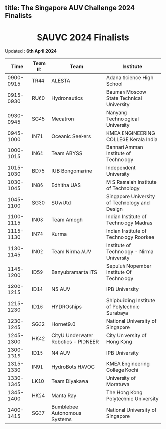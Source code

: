 title: The Singapore AUV Challenge 2024 Finalists
---

<center><h1> SAUVC 2024 Finalists </h1></center>

Updated : **6th April 2024**

| Time      | Team ID | Team                                | Institute                                      |
| --------- | ------- | ----------------------------------- | ---------------------------------------------- |
| 0900-0915 | TR44    | ALESTA                              | Adana Science High School                      |
| 0915-0930 | RU60    | Hydronautics                        | Bauman Moscow State Technical University       |
| 0930-0945 | SG45    | Mecatron                            | Nanyang Technological University               |
| 0945-1000 | IN71    | Oceanic Seekers                     | KMEA ENGINEERING COLLEGE Kerala India          |
| 1000-1015 | IN64    | Team ABYSS                          | Bannari Amman Institute of Technology          |
| 1015-1030 | BD75    | IUB Bongomarine                     | Independent University                         |
| 1030-1045 | IN86    | Edhitha UAS                         | M S Ramaiah Institute of Technology            |
| 1045-1100 | SG30    | SUwUtd                              | Singapore University of Technology and Design  |
| 1100-1115 | IN08    | Team Amogh                          | Indian Institute of Technology Madras          |
| 1115-1130 | IN74    | Kurma                               | Indian Institute of Technology Roorkee         |
| 1130-1145 | IN02    | Team Nirma AUV                      | Institute of Technology - Nirma University     |
| 1145-1200 | ID59    | Banyubramanta ITS                   | Sepuluh Nopember Institute Of Technology       |
| 1200-1215 | ID14    | N5 AUV                              | IPB University                                 |
| 1215-1230 | ID16    | HYDROships                          | Shipbuilding Institute of Polytechnic Surabaya |
| 1230-1245 | SG32    | Hornet9.0                           | National University of Singapore               |
| 1245-1300 | HK42    | CityU Underwater Robotics - PIONEER | City University of Hong Kong                   |
| 1300-1315 | ID15    | N4 AUV                              | IPB University                                 |
| 1315-1330 | IN91    | HydroBots HAVOC                     | KMEA Engineering College Kochi                 |
| 1330-1345 | LK10    | Team Diyakawa                       | University of Moratuwa                         |
| 1345-1400 | HK24    | Manta Ray                           | The Hong Kong Polytechnic University           |
| 1400-1415 | SG37    | Bumblebee Autonomous Systems        | National University of Singapore               |


